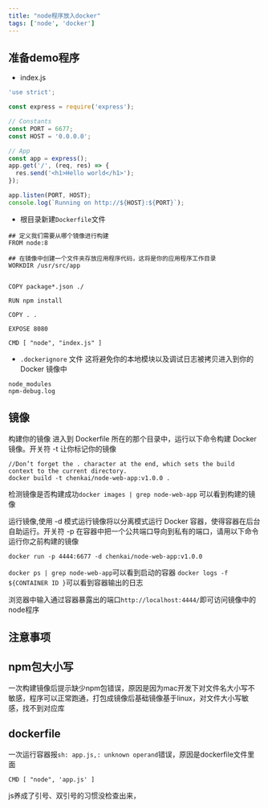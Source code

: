 ```yaml
---
title: "node程序放入docker"
tags: ['node', 'docker']
---
```


## 准备demo程序
+ index.js

```javascript
'use strict';

const express = require('express');

// Constants
const PORT = 6677;
const HOST = '0.0.0.0';

// App
const app = express();
app.get('/', (req, res) => {
  res.send('<h1>Hello world</h1>');
});

app.listen(PORT, HOST);
console.log(`Running on http://${HOST}:${PORT}`);
```

+ 根目录新建`Dockerfile`文件

```
## 定义我们需要从哪个镜像进行构建
FROM node:8

## 在镜像中创建一个文件夹存放应用程序代码，这将是你的应用程序工作目录
WORKDIR /usr/src/app


COPY package*.json ./

RUN npm install

COPY . .

EXPOSE 8080

CMD [ "node", "index.js" ]
```

+ `.dockerignore` 文件
这将避免你的本地模块以及调试日志被拷贝进入到你的 Docker 镜像中
```
node_modules
npm-debug.log
```

## 镜像

构建你的镜像
进入到 Dockerfile 所在的那个目录中，运行以下命令构建 Docker 镜像。开关符 -t 让你标记你的镜像

```
//Don’t forget the . character at the end, which sets the build context to the current directory.
docker build -t chenkai/node-web-app:v1.0.0 .
```
检测镜像是否构建成功`docker images | grep node-web-app` 可以看到构建的镜像


运行镜像,使用 -d 模式运行镜像将以分离模式运行 Docker 容器，使得容器在后台自助运行。开关符 -p 在容器中把一个公共端口导向到私有的端口，请用以下命令运行你之前构建的镜像

```
docker run -p 4444:6677 -d chenkai/node-web-app:v1.0.0
```
`docker ps | grep node-web-app`可以看到启动的容器
`docker logs -f ${CONTAINER ID }`可以看到容器输出的日志

浏览器中输入通过容器暴露出的端口``http://localhost:4444/``即可访问镜像中的node程序

## 注意事项

## npm包大小写

一次构建镜像后提示缺少npm包错误，原因是因为mac开发下对文件名大小写不敏感，程序可以正常跑通，打包成镜像后基础镜像基于linux，对文件大小写敏感，找不到对应库

## dockerfile

一次运行容器报`sh: app.js,: unknown operand`错误，原因是dockerfile文件里面
```shell
CMD [ "node", 'app.js' ]
```
js养成了引号、双引号的习惯没检查出来，

